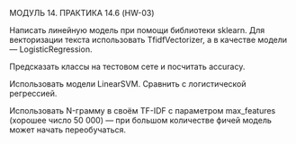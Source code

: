 МОДУЛЬ 14. ПРАКТИКА 14.6 (HW-03)

Написать линейную модель при помощи библиотеки sklearn. Для векторизации текста использовать TfidfVectorizer, а в качестве модели — LogisticRegression.

Предсказать классы на тестовом сете и посчитать accuracy.

Использовать модели LinearSVM. Сравнить с логистической регрессией.

Использовать N-грамму в своём TF-IDF с параметром max_features (хорошее число 50 000) — при большом количестве фичей модель может начать переобучаться.
